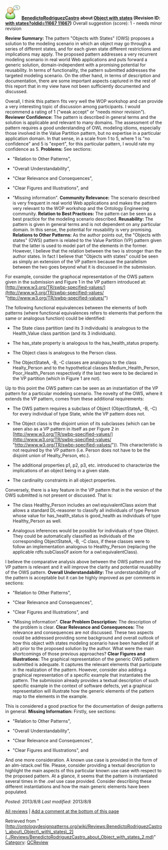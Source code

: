[![](../images/thumb/2/29/Reviewer.png/48px-Reviewer.png)](../Image/Reviewer.png.md "Reviewer.png")
__[BenedictoRodriguezCastro](../User/BenedictoRodriguezCastro.md "User:BenedictoRodriguezCastro") about [Object with states](../Submissions/Object_with_states.md "Submissions:Object with states") (Revision ID: [with states?oldid=11667 11667](../Submissions/Object.md "http://ontologydesignpatterns.org/wiki/Submissions:Object"))__
Overall suggestion (score): 1 - needs minor revision




 __Review Summary:__ The pattern "Objects with States" (OWS) proposes a solution to the modeling scenario in which an object may go through a series of different states, and for each given state different restrictions and implications may apply. 
The proposed pattern addresses a very recurrent modeling scenario in real world Web applications and puts forward a generic solution, domain-independent with a promising potential for reusability. In terms of functionality, the pattern submitted addresses the targeted modeling scenario. On the other hand, in terms of description and documentation, there are some important aspects captured in the rest of this report that in my view have not been sufficiently documented and discussed.



Overall, I think this pattern fits very well the WOP workshop and can provide a very interesting topic of discussion among participants. I would recommend a rating of 1 ("weak accept" or "needs minor revision").
__Reviewer Confidence:__ The pattern is described in general terms and the solution is applicable and relevant to many domains. The assessment of the pattern requires a good understanding of OWL modeling idioms, especially those involved in the Value Partition pattern, but no expertise in a particular application domain. In that sense, in a scale from 1 to 5, where 1 is "no confidence" and 5 is "expert", for this particular pattern, I would rate my confidence as 5.
__Problems:__ See sections:
- "Relation to Other Patterns", 


- "Overall Understandability", 


- "Clear Relevance and Consequences", 


- "Clear Figures and Illustrations", and



- "Missing information".
__Community Relevance:__ The scenario described is very frequent in real world Web applications and makes the pattern very relevant to the WOP workshop and the Ontology Engineering community.
__Relation to Best Practices:__ The pattern can be seen as a best practice for the modeling scenario described.
__Reusability:__ The pattern is given in general terms and is not dependent on any particular domain. In this sense, the potential for reusability is very promising.
__Relations to Other Patterns:__ As the author points out, the "Objects with states" (OWS) pattern is related to the Value Partition (VP) pattern given that the latter is used to model part of the elements in the former. 
However, I believe that the relation between the two is stronger than the author states. In fact I believe that "Objects with states" could be seen as simply an extension of the VP pattern because the parallelism between the two goes beyond what it is discussed in the submission.


For example, consider the graphocal representation of the OWS pattern given in the submission and Figure 1 in the VP pattern introduced at: [http://www.w3.org/TR/swbp-specified-values/](http://www.w3.org/TR/swbp-specified-values/ "http://www.w3.org/TR/swbp-specified-values/")


The following functional equivalences between the elements of both patterns (where functional equivalences refers to elements that perform the same or analogous function) could be identified:


- The State class partition (and its 3 individuals) is analogous to the Health\_Value class partition (and its 3 individuals).


- The has\_state property is analogous to the has\_health\_status property.


- The Object class is analogous to the Person class.


- The ObjectStateA, -B, -C classes are analogous to the class Healty\_Person and to the hypothetical classes Medium\_Health\_Person, Poor\_Health\_Person respectively if the last two were to be declared in the VP partition (which in Figure 1 are not).


Up to this point the OWS pattern can be seen as an instantiation of the VP pattern for a particular modeling scenario. The novelty of the OWS, where it extends the VP pattern, comes from these additional requirements:


- The OWS pattern requires a subclass of Object (ObjectStateA, -B, -C) for every individual of type State, while the VP pattern does not.


- The Object class is the disjoint union of its subclasses (which can be seen also as a VP pattern in itself as per Figure 2 in [http://www.w3.org/TR/swbp-specified-values/](http://www.w3.org/TR/swbp-specified-values/ "http://www.w3.org/TR/swbp-specified-values/")). This characteristic is not required by the VP pattern (i.e. Person does not have to be the disjoint union of Healty\_Person, etc.).


- The additional properties p1, p2, p3, etc. introduced to characterize the implications of an object being in a given state.


- The cardinality constraints in all object properties.


Conversely, there is a key feature in the VP pattern that in the version of the OWS submitted is not present or discussed. That is:


- The class Healthy\_Person includes an owl:equivalentClass axiom that allows a standard DL-reasoner to classify all individuals of type Person whose value for has\_health\_status is good\_health as individuals of type Healthy\_Person as well.


- Analogous inferences would be possible for individuals of type Object. They could be automatically classified as individuals of the corresponding ObjectStateA, -B, -C class, if these classes were to follow an implementation analogous to Healthy\_Person (replacing the applicable rdfs:subClassOf axiom for a owl:equivalentClass).



I believe the comparative analysis above between the OWS pattern and the VP pattern is relevant and it will improve the clarity and potential reusability of the OWS pattern.
__Overall Understandability:__ The understandability of the pattern is acceptable but it can be highly improved as per comments in sections:
- "Relation to Other Patterns", 


- "Clear Relevance and Consequences", 


- "Clear Figures and Illustrations", and



- "Missing information".
__Clear Problem Description:__ The description of the problem is clear.
__Clear Relevance and Consequences:__ The relevance and consequences are not discussed. These two aspects could be addressed providing some background and overall outlook of how this object with states modeling scenario have been handled (if at all) prior to the proposed solution by the author. What were the main shortcomings of those previous approaches?
__Clear Figures and Illustrations:__ The graphical representation of the generic OWS pattern submitted is adequate. It captures the relevant elements that participate in the realization of the pattern.
However, consider also adding a graphical representation of a specific example that instantiates the pattern. The submission already provides a textual description of such specific example in the context of software defects, yet a graphical representation will illustrate how the generic elements of the pattern map to the elements in the example.



This is considered a good practice for the documentation of design patterns in general.
__Missing Information:__ Firstly, see sections:
- "Relation to Other Patterns", 


- "Overall Understandability", 


- "Clear Relevance and Consequences", 


- "Clear Figures and Illustrations", and



And one more consideration. A known use case is provided in the form of an alm-istack.owl file. Please, consider providing a textual description to highlight the main aspects of this particular known use case with respect to the proposed pattern. At a glance, it seems that the pattern is instantiated several times in the .owl use case provided. Consider describing these different instantiations and how the main generic elements have been populated.

_Posted:_ 2013/8/8 _Last modified:_ 2013/8/8



[All reviews](../Reviews/Main.md "Reviews:Main") | [Add a comment at the bottom of this page](index.php@title=Odp%253AAdd_comment&target=../Reviews/BenedictoRodriguezCastro_about_Object_with_states_2.md#New_comment "http://ontologydesignpatterns.org/wiki/index.php?title=Odp:Add_comment&target=Reviews:BenedictoRodriguezCastro_about_Object_with_states_2#New_comment")


Retrieved from "[http://ontologydesignpatterns.org/wiki/Reviews:BenedictoRodriguezCastro\_about\_Object\_with\_states\_2](../Reviews/BenedictoRodriguezCastro_about_Object_with_states_2.md)"
 [Category](http://ontologydesignpatterns.org/wiki/Special:Categories "Special:Categories"): [QCReview](../Category/QCReview.md "Category:QCReview")
